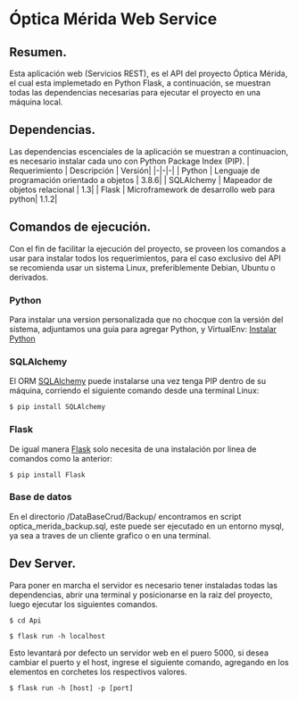 # Óptica Mérida Web Service
## Resumen.

Esta aplicación web (Servicios REST), es el API del proyecto Óptica Mérida, el cual esta implemetado en Python Flask, a continuación, se muestran
todas las dependencias necesarias para ejecutar el proyecto en una máquina local.

## Dependencias.

Las dependencias escenciales de la aplicación se muestran a continuacion, es necesario instalar cada uno con Python Package Index (PIP).
| Requerimiento | Descripción | Versión|
|-|-|-|
| Python | Lenguaje de programación orientado a objetos | 3.8.6|
| SQLAlchemy | Mapeador de objetos relacional | 1.3|
| Flask | Microframework de desarrollo web para python| 1.1.2|

## Comandos de ejecución.

Con el fin de facilitar la ejecución del proyecto, se proveen los comandos a usar para instalar todos los requerimientos, para el caso exclusivo del API se recomienda
usar un sistema Linux, preferiblemente Debian, Ubuntu o derivados.

### Python

Para instalar una version personalizada que no chocque con la versión del sistema, adjuntamos una guia para agregar Python, y VirtualEnv: [Instalar Python](https://help.dreamhost.com/hc/es/articles/115000702772-Instalar-una-versi%C3%B3n-personalizada-de-Python-3)

### SQLAlchemy

El ORM [SQLAlchemy](https://docs.sqlalchemy.org/en/13/orm/) puede instalarse una vez tenga PIP dentro de su máquina, corriendo el siguiente comando desde
una terminal Linux:

~~~
$ pip install SQLAlchemy
~~~

### Flask

De igual manera [Flask](https://flask.palletsprojects.com/en/1.1.x/) solo necesita de una instalación por linea de comandos como la anterior:

~~~
$ pip install Flask
~~~

### Base de datos

En el directorio /DataBaseCrud/Backup/ encontramos en script optica_merida_backup.sql, este puede ser ejecutado en un entorno mysql, ya sea a traves de un cliente grafico o en una terminal.

## Dev Server.

Para poner en marcha el servidor es necesario tener instaladas todas las dependencias, abrir una terminal y posicionarse en la raiz del proyecto, luego ejecutar los siguientes comandos.

~~~
$ cd Api
~~~
~~~
$ flask run -h localhost
~~~

Esto levantará por defecto un servidor web en el puero 5000, si desea cambiar el puerto y el host, ingrese el siguiente comando, agregando en los elementos en corchetes los respectivos valores.

~~~
$ flask run -h [host] -p [port]
